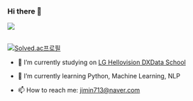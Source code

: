 ### Hi there 👋
<img src="https://github-readme-stats.vercel.app/api/top-langs/?username=JMboy713&layout=compact"><br><br>


[![Solved.ac프로필](http://mazassumnida.wtf/api/generate_badge?boj=jimin713)](https://solved.ac/jimin713)
- 🔭 I’m currently studying on <a href='http://lghellovisiondataschool.rapa.or.kr/ft/main.do?utm_source=boottent&utm_medium=referral'>LG Hellovision DXData School</a>
- 🌱 I’m currently learning Python, Machine Learning, NLP

- 📫 How to reach me: <a href='jimin713@naver.com'>jimin713@naver.com</a>




<!--
**JMboy713/JMboy713** is a ✨ _special_ ✨ repository because its `README.md` (this file) appears on your GitHub profile.

Here are some ideas to get you started:
<img src="https://github-readme-stats.vercel.app/api?username=JMboy713&show_icons=true">

![!



- 👯 I’m looking to collaborate on ...
- 🤔 I’m looking for help with ...
- 💬 Ask me about ...

- 😄 Pronouns: ...
- ⚡ Fun fact: ...
-->
